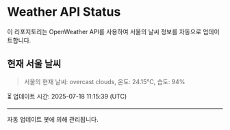 
# Weather API Status

이 리포지토리는 OpenWeather API를 사용하여 서울의 날씨 정보를 자동으로 업데이트합니다.

## 현재 서울 날씨
> 서울의 현재 날씨: overcast clouds, 온도: 24.15°C, 습도: 94%

⏳ 업데이트 시간: 2025-07-18 11:15:39 (UTC)

---
자동 업데이트 봇에 의해 관리됩니다.
